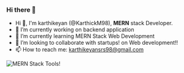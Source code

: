 ### Hi there 👋

<!--
**KarthickM98/KarthicKM98** is a ✨ _special_ ✨ repository because its `README.md` (this file) appears on your GitHub profile.

Here are some ideas to get you started:-->

- Hi 👋, I'm karthikeyan (@KarthickM98), **MERN** stack Developer.
- 🔭 I’m currently working on backend application
- 🌱 I’m currently learning MERN Stack Web Development
- 👯 I’m looking to collaborate with startups! on Web development!!
- 📫 How to reach me: <karthikeyansrs98@gmail.com>
<!-- - 🤔 I’m looking for help with ...
- 💬 Ask me about ...
- 😄 Pronouns: ...
- ⚡ Fun fact: ... -->
![MERN Stack Tools!](https://miro.medium.com/max/1400/1*Y5S3wOm52_4iYusUagbEtw.jpeg "MERN Developer")
